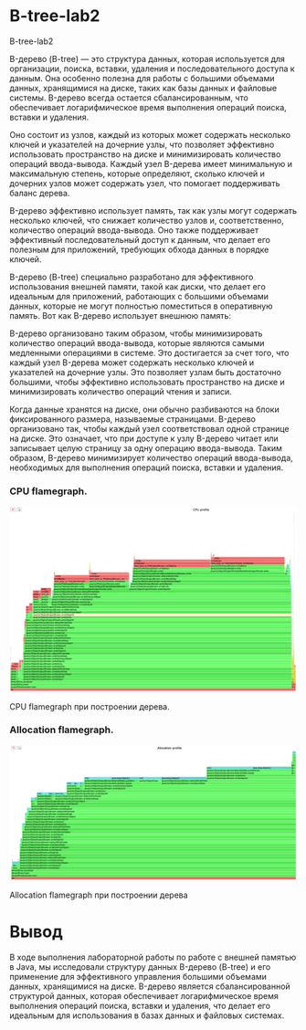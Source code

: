 # B-tree-lab2
B-tree-lab2

B-дерево (B-tree) — это структура данных, которая используется для организации, поиска, вставки, удаления и последовательного доступа к данным. Она особенно полезна для работы с большими объемами данных, хранящимися на диске, таких как базы данных и файловые системы. B-дерево всегда остается сбалансированным, что обеспечивает логарифмическое время выполнения операций поиска, вставки и удаления.  

Оно состоит из узлов, каждый из которых может содержать несколько ключей и указателей на дочерние узлы, что позволяет эффективно использовать пространство на диске и минимизировать количество операций ввода-вывода. Каждый узел B-дерева имеет минимальную и максимальную степень, которые определяют, сколько ключей и дочерних узлов может содержать узел, что помогает поддерживать баланс дерева.  

B-дерево эффективно использует память, так как узлы могут содержать несколько ключей, что снижает количество узлов и, соответственно, количество операций ввода-вывода. Оно также поддерживает эффективный последовательный доступ к данным, что делает его полезным для приложений, требующих обхода данных в порядке ключей.

B-дерево (B-tree) специально разработано для эффективного использования внешней памяти, такой как диски, что делает его идеальным для приложений, работающих с большими объемами данных, которые не могут полностью поместиться в оперативную память. Вот как B-дерево использует внешнюю память:

B-дерево организовано таким образом, чтобы минимизировать количество операций ввода-вывода, которые являются самыми медленными операциями в системе. Это достигается за счет того, что каждый узел B-дерева может содержать несколько ключей и указателей на дочерние узлы. Это позволяет узлам быть достаточно большими, чтобы эффективно использовать пространство на диске и минимизировать количество операций чтения и записи.

Когда данные хранятся на диске, они обычно разбиваются на блоки фиксированного размера, называемые страницами. B-дерево организовано так, чтобы каждый узел соответствовал одной странице на диске. Это означает, что при доступе к узлу B-дерево читает или записывает целую страницу за одну операцию ввода-вывода. Таким образом, B-дерево минимизирует количество операций ввода-вывода, необходимых для выполнения операций поиска, вставки и удаления.


### CPU flamegraph.
![cpu_btree.png](png/cpu_btree.png)

CPU flamegraph при построении дерева. 

### Allocation flamegraph.
![alloc_btree.png](png/alloc_btree.png)

Allocation flamegraph при построении дерева


# Вывод

В ходе выполнения лабораторной работы по работе с внешней памятью в Java, мы исследовали структуру данных B-дерево (B-tree) и его применение для эффективного управления большими объемами данных, хранящимися на диске. B-дерево является сбалансированной структурой данных, которая обеспечивает логарифмическое время выполнения операций поиска, вставки и удаления, что делает его идеальным для использования в базах данных и файловых системах.